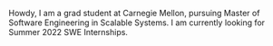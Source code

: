 ---
---
Howdy, I am a grad student at Carnegie Mellon, pursuing Master of Software Engineering in Scalable Systems.
I am currently looking for Summer 2022 SWE Internships.
